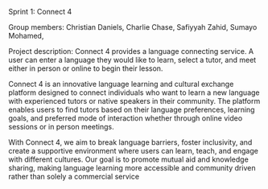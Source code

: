 Sprint 1: Connect 4

Group members: Christian Daniels, Charlie Chase, Safiyyah Zahid, Sumayo Mohamed,

Project description: Connect 4 provides a language connecting service. A user can enter a language they would like to learn, select a tutor, and meet either in person or online to begin their lesson. 

Connect 4 is an innovative language learning and cultural exchange platform designed to connect individuals who want to learn a new language with experienced tutors or native speakers in their community. The platform enables users to find tutors based on their language preferences, learning goals, and preferred mode of interaction whether through online video sessions or in person meetings.

With Connect 4, we aim to break language barriers, foster inclusivity, and create a supportive environment where users can learn, teach, and engage with different cultures. Our goal is to promote mutual aid and knowledge sharing, making language learning more accessible and community driven rather than solely a commercial service
